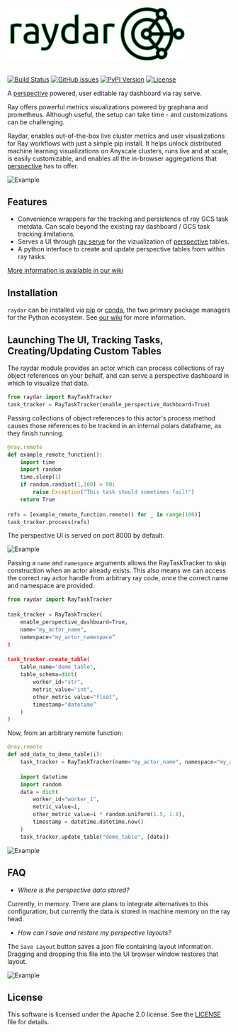 <a href="https://github.com/point72/raydar">
  <img src="https://github.com/point72/raydar/raw/main/docs/img/logo.png?raw=true" alt="raydar" width="400"></a>
</a>
<br/>
<br/>

[![Build Status](https://github.com/Point72/raydar/actions/workflows/build.yml/badge.svg?branch=main&event=push)](https://github.com/Point72/raydar/actions/workflows/build.yml)
[![GitHub issues](https://img.shields.io/github/issues/point72/raydar.svg)](https://github.com/point72/raydar/issues)
[![PyPI Version](https://img.shields.io/pypi/v/raydar.svg)](https://pypi.python.org/pypi/raydar)
[![License](https://img.shields.io/pypi/l/raydar.svg)](https://github.com/Point72/raydar/blob/main/LICENSE)

A [perspective](https://perspective.finos.org/) powered, user editable ray dashboard via ray serve.

Ray offers powerful metrics visualizations powered by graphana and prometheus. Although useful, the setup can take time - and customizations can be challenging.

Raydar, enables out-of-the-box live cluster metrics and user visualizations for Ray workflows with just a simple pip install. It helps unlock distributed machine learning visualizations on Anyscale clusters, runs live and at scale, is easily customizable, and enables all the in-browser aggregations that [perspective](https://perspective.finos.org/) has to offer.

![Example](https://media.githubusercontent.com/media/Point72/raydar/refs/heads/main/docs/img/ml_example.gif)

## Features

- Convenience wrappers for the tracking and persistence of ray GCS task metdata. Can scale beyond the existing ray dashboard / GCS task tracking limitations.
- Serves a UI through [ray serve](https://docs.ray.io/en/latest/serve/index.html) for the vizualization of [perspective](https://github.com/finos/perspective) tables.
- A python interface to create and update perspective tables from within ray tasks.

[More information is available in our wiki](https://github.com/Point72/raydar/wiki)

## Installation

`raydar` can be installed via [pip](https://pip.pypa.io) or [conda](https://docs.conda.io/en/latest/), the two primary package managers for the Python ecosystem. See [our wiki](https://github.com/Point72/raydar/wiki/Installation) for more information.

## Launching The UI, Tracking Tasks, Creating/Updating Custom Tables

The raydar module provides an actor which can process collections of ray object references on your behalf, and can serve a perspective dashboard in which to visualize that data.

```python
from raydar import RayTaskTracker
task_tracker = RayTaskTracker(enable_perspective_dashboard=True)
```

Passing collections of object references to this actor's process method causes those references to be tracked in an internal polars dataframe, as they finish running.

```python
@ray.remote
def example_remote_function():
    import time
    import random
    time.sleep(1)
    if random.randint(1,100) > 90:
        raise Exception("This task should sometimes fail!")
    return True

refs = [example_remote_function.remote() for _ in range(100)]
task_tracker.process(refs)
```

The perspective UI is served on port 8000 by default.

![Example](https://media.githubusercontent.com/media/Point72/raydar/refs/heads/main/docs/img/example_perspective_dashboard.gif)

Passing a `name` and `namespace` arguments allows the RayTaskTracker to skip construction when an actor already exists. This also means we can access the correct ray actor handle from arbitrary ray code, once the correct name and namespace are provided.

```python
from raydar import RayTaskTracker

task_tracker = RayTaskTracker(
    enable_perspective_dashboard=True,
    name="my_actor_name",
    namespace="my_actor_namespace”
)

task_tracker.create_table(
    table_name="demo_table",
    table_schema=dict(
        worker_id="str",
        metric_value="int",
        other_metric_value="float",
        timestamp="datetime”
    )
)
```

Now, from an arbitrary remote function:

```python
@ray.remote
def add_data_to_demo_table(i):
    task_tracker = RayTaskTracker(name="my_actor_name", namespace="my_actor_namespace")

    import datetime
    import random
    data = dict(
        worker_id="worker_1",
        metric_value=i,
        other_metric_value=i * random.uniform(1.5, 1.8),
        timestamp = datetime.datetime.now()
    )
    task_tracker.update_table("demo_table", [data])
```

![Example](https://media.githubusercontent.com/media/Point72/raydar/refs/heads/main/docs/img/custom_user_table.gif)

## FAQ

- _Where is the perspective data stored?_

Currently, in memory. There are plans to integrate alternatives to this configuration, but currently the data is stored in machine memory on the ray head.

- _How can I save and restore my perspective layouts?_

The `Save Layout` button saves a json file containing layout information. Dragging and dropping this file into the UI browser window restores that layout.

![Example](https://media.githubusercontent.com/media/Point72/raydar/refs/heads/main/docs/img/layout_restoration.gif)

## License

This software is licensed under the Apache 2.0 license. See the [LICENSE](LICENSE) file for details.
